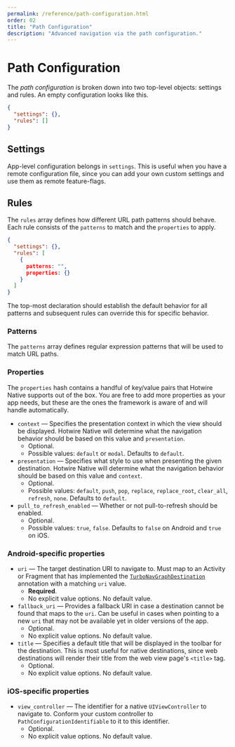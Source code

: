 ```yaml
---
permalink: /reference/path-configuration.html
order: 02
title: "Path Configuration"
description: "Advanced navigation via the path configuration."
---
```


# Path Configuration

The *path configuration* is broken down into two top-level objects: settings and rules. An empty configuration looks like this.

```json
{
  "settings": {},
  "rules": []
}
```

## Settings

App-level configuration belongs in `settings`. This is useful when you have a remote configuration file, since you can add your own custom settings and use them as remote feature-flags.

## Rules

The `rules` array defines how different URL path patterns should behave. Each rule consists of the `patterns` to match and the `properties` to apply.

```json
{
  "settings": {},
  "rules": [
    {
      patterns: "",
      properties: {}
    }
  ]
}
```

The top-most declaration should establish the default behavior for all patterns and subsequent rules can override this for specific behavior.

### Patterns

The `patterns` array defines regular expression patterns that will be used to match URL paths.

### Properties

The `properties` hash contains a handful of key/value pairs that Hotwire Native supports out of the box. You are free to add more properties as your app needs, but these are the ones the framework is aware of and will handle automatically.

* `context` — Specifies the presentation context in which the view should be displayed. Hotwire Native will determine what the navigation behavior should be based on this value and `presentation`.
	* Optional.
	* Possible values: `default` or `modal`. Defaults to `default`.
* `presentation` — Specifies what style to use when presenting the given destination. Hotwire Native will determine what the navigation behavior should be based on this value and `context`.
	* Optional.
	* Possible values: `default`, `push`, `pop`, `replace`, `replace_root`, `clear_all`, `refresh`, `none`. Defaults to `default`.
* `pull_to_refresh_enabled` — Whether or not pull-to-refresh should be enabled.
	* Optional.
	* Possible values: `true`, `false`. Defaults to `false` on Android and `true` on iOS.

### Android-specific properties

* `uri` — The target destination URI to navigate to. Must map to an Activity or Fragment that has implemented the [`TurboNavGraphDestination`](../turbo/src/main/kotlin/dev/hotwire/turbo/nav/TurboNavGraphDestination.kt) annotation with a matching `uri` value.
	* **Required**. 
	* No explicit value options. No default value.
* `fallback_uri` — Provides a fallback URI in case a destination cannot be found that maps to the `uri`. Can be useful in cases when pointing to a new `uri` that may not be available yet in older versions of the app.
	* Optional.
	* No explicit value options. No default value.
* `title` —  Specifies a default title that will be displayed in the toolbar for the destination. This is most useful for native destinations, since web destinations will render their title from the web view page's `<title>` tag.
    * Optional.
    * No explicit value options. No default value.

### iOS-specific properties

* `view_controller` — The identifier for a native `UIViewController` to navigate to. Conform your custom controller to `PathConfigurationIdentifiable` to it to this identifier.
    * Optional.
    * No explicit value options. No default value.
